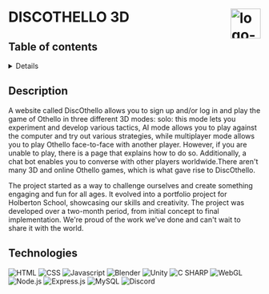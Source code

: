 # DISCOTHELLO 3D <img height="60px" width="60px" align="right" src="./public/assets/images/logo.gif" alt="logo-discothello">

## Table of contents

<details>
        <a href="#description">Description</a>
    <br>
        <a href="technologies">Technologies</a>
    <br>
        <a href="files-description">Files description</a>
    <br>
        <a href="#authors">Authors</a>
</details>

## <span id="description">Description</span>

A website called DiscOthello allows you to sign up and/or log in and play the game of Othello in three different 3D modes: solo: this mode lets you experiment and develop various tactics, AI mode allows you to play against the computer and try out various strategies, while multiplayer mode allows you to play Othello face-to-face with another player. However, if you are unable to play, there is a page that explains how to do so. Additionally, a chat bot enables you to converse with other players worldwide.There aren't many 3D and online Othello games, which is what gave rise to DiscOthello.

The project started as a way to challenge ourselves and create something engaging and fun for all ages. It evolved into a portfolio project for Holberton School, showcasing our skills and creativity. The project was developed over a two-month period, from initial concept to final implementation. We're proud of the work we've done and can't wait to share it with the world.

## <span id="technologies">Technologies</span>

<p align="left">
    <img src="https://img.shields.io/badge/html5-%23E34F26.svg?style=for-the-badge&logo=html5&logoColor=white" alt="HTML">
    <img src="https://img.shields.io/badge/css3-%231572B6.svg?style=for-the-badge&logo=css3&logoColor=white" alt="CSS">
    <img src="https://img.shields.io/badge/javascript-%23323330.svg?style=for-the-badge&logo=javascript&logoColor=%23F7DF1E" alt="Javascript">
    <img src="https://img.shields.io/badge/blender-%23F5792A.svg?style=for-the-badge&logo=blender&logoColor=white" alt="Blender">
    <img src="https://img.shields.io/badge/unity-%23000000.svg?style=for-the-badge&logo=unity&logoColor=white" alt="Unity">
    <img src="https://img.shields.io/badge/c%23-%23239120.svg?style=for-the-badge&logo=csharp&logoColor=white" alt="C SHARP">
    <img src="https://img.shields.io/badge/WebGL-990000?logo=webgl&logoColor=white&style=for-the-badge" alt="WebGL">
    <img src="https://img.shields.io/badge/node.js-6DA55F?style=for-the-badge&logo=node.js&logoColor=white" alt="Node.js">
    <img src="https://img.shields.io/badge/express.js-%23404d59.svg?style=for-the-badge&logo=express&logoColor=%2361DAFB" alt="Express.js">
    <img src="https://img.shields.io/badge/mysql-4479A1.svg?style=for-the-badge&logo=mysql&logoColor=white" alt="MySQL">
    <img src="https://img.shields.io/badge/Discord-%235865F2.svg?style=for-the-badge&logo=discord&logoColor=white" alt="Discord">
</p>